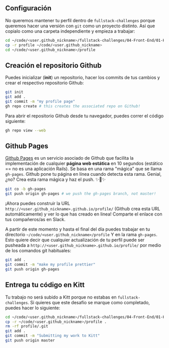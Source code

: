 ## Configuración

No queremos mantener tu perfil dentro de `fullstack-challenges`  porque queremos hacer una versión con `git` como un proyecto distinto. Así que copialo como una carpeta independiente y empieza a trabajar:

```bash
cd ~/code/<user.github_nickname>/fullstack-challenges/04-Front-End/01-HTML-and-CSS/04-Responsive-profile
cp -r profile ~/code/<user.github_nickname>
cd ~/code/<user.github_nickname>/profile
```

## Creación el repositorio Github

Puedes inicializar (**init**) un repositorio, hacer los commits de tus cambios y crear el respectivo repositorio Github:

```bash
git init
git add .
git commit -m "my profile page"
gh repo create # this creates the associated repo on Github!
```

Para abrir el repositorio Github desde tu navegador, puedes correr el código siguiente:

```bash
gh repo view --web
```

## Github Pages

[Github Pages](https://pages.github.com/) es un servicio asociado de Github que facilita la implementación de cualquier **página web estática** en 10 segundos  (estático == no es una aplicación Rails). Se basa en una rama "mágica" que se llama `gh-pages`. Github pone tu página en línea cuando  detecta esta rama. Genial, ¿no? Crea esta rama mágica y haz el push. ✨🌿✨

```bash
git co -b gh-pages
git push origin gh-pages # we push the gh-pages branch, not master!
```

¡Ahora puedes construir la URL `http://<user.github_nickname>.github.io/profile/` (Github crea esta URL automáticamente) y ver lo que has creado en linea! Comparte el enlace con tus compañeros/as en Slack.

A partir de este momento y hasta el final del día puedes trabajar en tu directorio `~/code/<user.github_nickname>/profile` Y en la rama `gh-pages`. Esto quiere decir que cualquier actualización de tu perfil puede ser pusheada a `http://<user.github_nickname>.github.io/profile/` por medio de los comandos git habituales:

```bash
git add .
git commit -m "make my profile prettier"
git push origin gh-pages
```

## Entrega tu código en Kitt

Tu trabajo no será subido a Kitt porque no estabas en `fullstack-challenges`. Si quieres que este desafío se marque como completado, puedes hacer lo siguiente:

```bash
cd ~/code/<user.github_nickname>/fullstack-challenges/04-Front-End/01-HTML-and-CSS/05-Push-on-Github-Pages
cp -r ~/code/<user.github_nickname>/profile .
rm -rf profile/.git
git add .
git commit -m "Submitting my work to Kitt"
git push origin master

```
